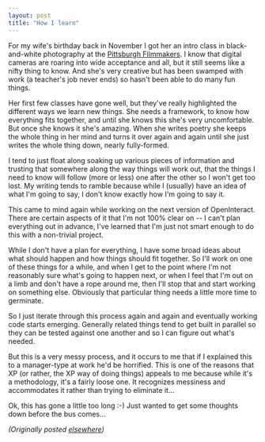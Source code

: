 ```yaml
---
layout: post
title: "How I learn"
---
```




<p>For my wife's birthday back in November I got her an intro class in black-and-white photography at the <a href="http://www.pghfilmmakers.org/">Pittsburgh Filmmakers</a>. I know that digital cameras are roaring into wide acceptance and all, but it still seems like a nifty thing to know. And she's very creative but has been swamped with work (a teacher's job never ends) so hasn't been able to do many fun things.</p>

<p>Her first few classes have gone well, but they've really highlighted the different ways we learn new things. She needs a framework, to know how everything fits together, and until she knows this she's very uncomfortable. But once she knows it she's amazing. When she writes poetry she keeps the whole thing in her mind and turns it over again and again until she just writes the whole thing down, nearly fully-formed.</p>

<p>I tend to just float along soaking up various pieces of information and trusting that somewhere along the way things will work out, that the things I need to know will follow (more or less) one after the other so I won't get too lost. My writing tends to ramble because while I (usually) have an idea of what I'm going to say, I don't know exactly how I'm going to say it.</p>

<p>This came to mind again while working on the next version of OpenInteract. There are certain aspects of it that I'm not 100% clear on -- I can't plan everything out in advance, I've learned that I'm just not smart enough to do this with a non-trivial project.</p>

<p>While I don't have a plan for everything, I have some broad ideas about what should happen and how things should fit together. So I'll work on one of these things for a while, and when I get to the point where I'm not reasonably sure what's going to happen next, or when I feel that I'm out on a limb and don't have a rope around me, then I'll stop that and start working on something else. Obviously that particular thing needs a little more time to germinate.</p>

<p>So I just iterate through this process again and again and eventually working code starts emerging. Generally  related things tend to get built in parallel so they can be tested against one another and so I can figure out what's needed.</p>

<p>But this is a very messy process, and it occurs to me that if I explained this to a manager-type at work he'd be horrified. This is one of the reasons that XP (or rather, the XP way of doing things) appeals to me because while it's a methodology, it's a fairly loose one. It recognizes messiness and accommodates it rather than trying to eliminate it...</p>

<p>Ok, this has gone a little too long :-) Just wanted to get some thoughts down before the bus comes...</p>


<p><em>(Originally posted <a href="http://use.perl.org/~lachoy/journal/2693">elsewhere</a>)</em></p>


